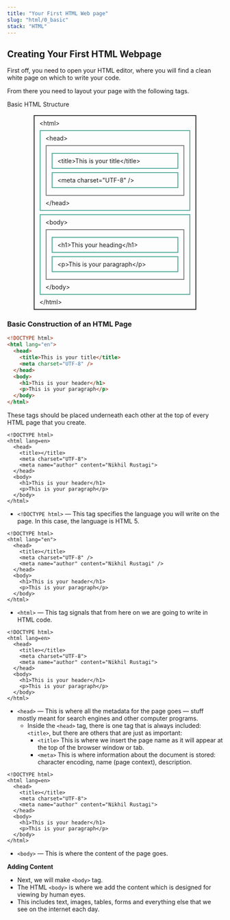 ```yaml
---
title: "Your First HTML Web page"
slug: "html/0_basic"
stack: "HTML"
---
```


## Creating Your First HTML Webpage

First off, you need to open your HTML editor, where you will find a clean white page on which to write your code.

From there you need to layout your page with the following tags.

  <div>Basic HTML Structure</div><br/>
  <div style="border: 2px solid #333; padding:8px 12px;margin :0 auto; width:70%">
   &lt;html&gt;
  <div style="border: 2px solid #55ad9b; padding:8px 12px; margin :8px 0; ">
    &lt;head&gt;
      <div style="border: 2px solid grey; padding:8px 12px; margin :8px 0; ">
      <div style="border: 2px solid #55ad9b; padding:8px 12px; margin :8px 0; ">
      &lt;title&gt;This is your title&lt;/title&gt;
      </div>
      <div style="border: 2px solid #55ad9b; padding:8px 12px; margin :8px 0; ">
      &lt;meta charset="UTF-8" /&gt;
      </div>
  </div>
    &lt;/head&gt;
  </div>
  <div style="border: 2px solid #55ad9b; padding:8px 12px;margin :8px 0; ">
    &lt;body&gt;
    <div style="border: 2px solid grey; padding:8px 12px;margin :8px 0; ">
  <div style="border: 2px solid #55ad9b;padding:8px 12px;margin :8px 0; ">
    &lt;h1&gt;This your heading&lt;/h1&gt;
  </div>
  <div style="border: 2px solid #55ad9b;padding:8px 12px;margin :8px 0; ">
   &lt;p&gt;This is your paragraph&lt;/p&gt;
  </div>
  </div>
    &lt;/body&gt;
  </div>
  &lt;/html&gt;
  </div>

### Basic Construction of an HTML Page

```html
<!DOCTYPE html>
<html lang="en">
  <head>
    <title>This is your title</title>
    <meta charset="UTF-8" />
  </head>
  <body>
    <h1>This is your header</h1>
    <p>This is your paragraph</p>
  </body>
</html>
```

These tags should be placed underneath each other at the top of every HTML page that you create.

```html{1}
<!DOCTYPE html>
<html lang=en>
  <head>
    <title></title>
    <meta charset="UTF-8">
    <meta name="author" content="Nikhil Rustagi">
  </head>
  <body>
    <h1>This is your header</h1>
    <p>This is your paragraph</p>
  </body>
</html>
```

- `<!DOCTYPE html>` — This tag specifies the language you will write on the page. In this case, the language is HTML 5.

```html{2, 12}
<!DOCTYPE html>
<html lang="en">
  <head>
    <title></title>
    <meta charset="UTF-8" />
    <meta name="author" content="Nikhil Rustagi" />
  </head>
  <body>
    <h1>This is your header</h1>
    <p>This is your paragraph</p>
  </body>
</html>
```

- `<html>` — This tag signals that from here on we are going to write in HTML code.

```html{3-7}
<!DOCTYPE html>
<html lang=en>
  <head>
    <title></title>
    <meta charset="UTF-8">
    <meta name="author" content="Nikhil Rustagi">
  </head>
  <body>
    <h1>This is your header</h1>
    <p>This is your paragraph</p>
  </body>
</html>
```

- `<head>` — This is where all the metadata for the page goes — stuff mostly meant for search engines and other computer programs.
  - Inside the `<head>` tag, there is one tag that is always included: `<title>`, but there are others that are just as important:
    - `<title>` This is where we insert the page name as it will appear at the top of the browser window or tab.
    - `<meta>` This is where information about the document is stored: character encoding, name (page context), description.

```html{8-11}
<!DOCTYPE html>
<html lang=en>
  <head>
    <title></title>
    <meta charset="UTF-8">
    <meta name="author" content="Nikhil Rustagi">
  </head>
  <body>
    <h1>This is your header</h1>
    <p>This is your paragraph</p>
  </body>
</html>
```

- `<body>` — This is where the content of the page goes.

**Adding Content**

- Next, we will make `<body>` tag.
- The HTML `<body>` is where we add the content which is designed for viewing by human eyes.
- This includes text, images, tables, forms and everything else that we see on the internet each day.
